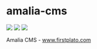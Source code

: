 # amalia-cms

<img src="https://img.shields.io/github/license/ipang-dwi/xdesktop.svg" /> <img src="https://img.shields.io/badge/lab-firstplato.com-red.svg" /> <img src="https://img.shields.io/badge/need-donation-brightgreen.svg" />

Amalia CMS - www.firstplato.com
